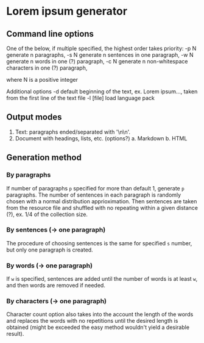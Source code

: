 # Lorem ipsum generator

## Command line options

One of the below, if multiple specified, the highest order takes priority:
-p N generate n paragraphs,
-s N generate n sentences in one paragraph,
-w N generate n words in one (?) paragraph,
-c N generate n non-whitespace characters in one (?) paragraph,

where N is a positive integer

Additional options
-d          default beginning of the text, ex. Lorem ipsum...,
            taken from the first line of the text file
-l [file]   load language pack

## Output modes

1. Text: paragraphs ended/separated with '\n\n'.
2. Document with headings, lists, etc. (options?)
   a. Markdown
   b. HTML

## Generation method

### By paragraphs

If number of paragraphs `p` specified for more than default 1, generate `p`
paragraphs. The number of sentences in each paragraph is randomly chosen with a
normal distribution apprioximation. Then sentences are taken from the resource
file and shuffled with no repeating within a given distance (?), ex. 1/4 of the
collection size.

### By sentences (-> one paragraph)

The procedure of choosing sentences is the same for specified `s` number, but
only one paragraph is created.

### By words (-> one paragraph)

If `w` is specified, sentences are added until the number of words is at least
`w`, and then words are removed if needed.

### By characters (-> one paragraph)

Character count option also takes into the account the length of the words and
replaces the words with no repetitions until the desired length is obtained
(might be exceeded the easy method wouldn't yield a desirable result).

